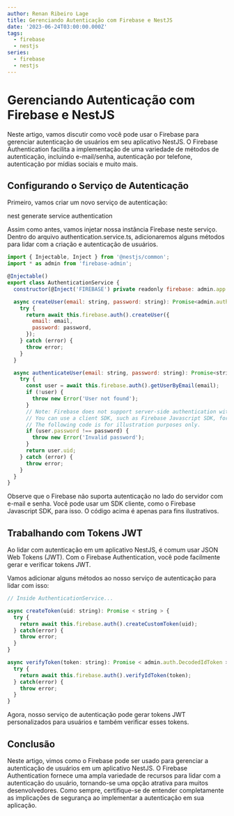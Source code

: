 ```yaml
---
author: Renan Ribeiro Lage
title: Gerenciando Autenticação com Firebase e NestJS
date: '2023-06-24T03:00:00.000Z'
tags:
  - firebase
  - nestjs
series:
  - firebase
  - nestjs
---
```


# Gerenciando Autenticação com Firebase e NestJS

Neste artigo, vamos discutir como você pode usar o Firebase para gerenciar autenticação de usuários em seu aplicativo NestJS. O Firebase Authentication facilita a implementação de uma variedade de métodos de autenticação, incluindo e-mail/senha, autenticação por telefone, autenticação por mídias sociais e muito mais.

## Configurando o Serviço de Autenticação

Primeiro, vamos criar um novo serviço de autenticação:

nest generate service authentication

Assim como antes, vamos injetar nossa instância Firebase neste serviço. Dentro do arquivo authentication.service.ts, adicionaremos alguns métodos para lidar com a criação e autenticação de usuários.

```javascript
import { Injectable, Inject } from '@nestjs/common';
import * as admin from 'firebase-admin';

@Injectable()
export class AuthenticationService {
  constructor(@Inject('FIREBASE') private readonly firebase: admin.app.App) { }

  async createUser(email: string, password: string): Promise<admin.auth.UserRecord> {
    try {
      return await this.firebase.auth().createUser({
        email: email,
        password: password,
      });
    } catch (error) {
      throw error;
    }
  }

  async authenticateUser(email: string, password: string): Promise<string> {
    try {
      const user = await this.firebase.auth().getUserByEmail(email);
      if (!user) {
        throw new Error('User not found');
      }
      // Note: Firebase does not support server-side authentication with email and password.
      // You can use a client SDK, such as Firebase Javascript SDK, for this purpose.
      // The following code is for illustration purposes only.
      if (user.password !== password) {
        throw new Error('Invalid password');
      }
      return user.uid;
    } catch (error) {
      throw error;
    }
  }
}

```

Observe que o Firebase não suporta autenticação no lado do servidor com e-mail e senha. Você pode usar um SDK cliente, como o Firebase Javascript SDK, para isso. O código acima é apenas para fins ilustrativos.

## Trabalhando com Tokens JWT

Ao lidar com autenticação em um aplicativo NestJS, é comum usar JSON Web Tokens (JWT). Com o Firebase Authentication, você pode facilmente gerar e verificar tokens JWT.

Vamos adicionar alguns métodos ao nosso serviço de autenticação para lidar com isso:

```javascript
// Inside AuthenticationService...

async createToken(uid: string): Promise < string > {
  try {
    return await this.firebase.auth().createCustomToken(uid);
  } catch(error) {
    throw error;
  }
}

async verifyToken(token: string): Promise < admin.auth.DecodedIdToken > {
  try {
    return await this.firebase.auth().verifyIdToken(token);
  } catch(error) {
    throw error;
  }
}

```

Agora, nosso serviço de autenticação pode gerar tokens JWT personalizados para usuários e também verificar esses tokens.

## Conclusão

Neste artigo, vimos como o Firebase pode ser usado para gerenciar a autenticação de usuários em um aplicativo NestJS. O Firebase Authentication fornece uma ampla variedade de recursos para lidar com a autenticação do usuário, tornando-se uma opção atrativa para muitos desenvolvedores. Como sempre, certifique-se de entender completamente as implicações de segurança ao implementar a autenticação em sua aplicação.
